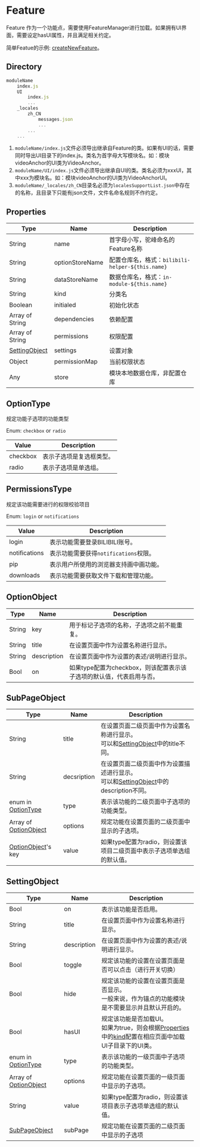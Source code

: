 # Feature

Feature 作为一个功能点，需要使用FeatureManager进行加载。如果拥有UI界面，需要设定hasUI属性，并且满足相关约定。

简单Featue的示例: [createNewFeature](./createNewFeature.md)。

## Directory

```javascript
moduleName
    index.js
    UI
        index.js
        ...
    _locales
        zh_CN
            messages.json
            ...
        ...
    ...
```

1. `moduleName/index.js`文件必须导出继承自Feature的类。如果有UI的话，需要同时导出UI目录下的index.js。类名为首字母大写模块名。如：模块videoAnchor的UI类为VideoAnchor。
2. `moduleName/UI/index.js`文件必须导出继承自UI的类。类名必须为xxxUI，其中xxx为模块名。如：模块videoAnchor的UI类为VideoAnchorUI。
3. `moduleName/_locales/zh_CN`目录名必须为`localesSupportList.json`中存在的名称，且目录下只能有json文件，文件名命名规则不作约定。

## Properties

| Type                            | Name            | Description                                      |
| ------------------------------- | --------------- | ------------------------------------------------ |
| String                          | name            | 首字母小写，驼峰命名的Feature名称                |
| String                          | optionStoreName | 配置仓库名，格式：`bilibili-helper-${this.name}` |
| String                          | dataStoreName   | 数据仓库名，格式：`in-module-${this.name}`       |
| String                          | kind            | 分类名                                           |
| Boolean                         | initialed       | 初始化状态                                       |
| Array of String                 | dependencies    | 依赖配置                                         |
| Array of String                 | permissions     | 权限配置                                         |
| [SettingObject](#SettingObject) | settings        | 设置对象                                         |
| Object                          | permissionMap   | 当前权限状态                                     |
| Any                             | store           | 模块本地数据仓库，非配置仓库                     |



## OptionType

规定功能子选项的功能类型

Enum: `checkbox` or `radio`

|Value|Description|
| -------- | ---------------------- |
| checkbox | 表示子选项是复选框类型。 |
| radio    | 表示子选项是单选组。   |



## PermissionsType

规定该功能需要进行的权限校验项目

Enum: `login` or `notifications`

| Value         | Description                           |
| ------------- | ------------------------------------- |
| login         | 表示功能需要登录BILIBILI账号。        |
| notifications | 表示功能需要获得`notifications`权限。 |
| pip | 表示用户所使用的浏览器支持画中画功能。 |
| downloads | 表示功能需要获取文件下载和管理功能。 |



## OptionObject

| Type   | Name        | Description                                                  |
| ------ | ----------- | ------------------------------------------------------------ |
| String | key         | 用于标记子选项的名称，子选项之前不能重复。                   |
| String | title       | 在设置页面中作为设置名称进行显示。                           |
| String | description | 在设置页面中作为设置的表述/说明进行显示。                    |
| Bool   | on          | 如果type配置为checkbox，则该配置表示该子选项的默认值，代表启用与否。 |

## SubPageObject

| Type                                   | Name        | Description                                                  |
| -------------------------------------- | ----------- | ------------------------------------------------------------ |
| String                                 | title       | 在设置页面二级页面中作为设置名称进行显示。<br />可以和[SettingObject](#SettingObject)中的title不同。 |
| String                                 | decsription | 在设置页面二级页面中作为设置描述进行显示。<br />可以和[SettingObject](#SettingObject)中的description不同。 |
| enum in [OptionType](#OptionType)      | type        | 表示该功能的二级页面中子选项的功能类型。                     |
| Array of [OptionObject](#OptionObject) | options     | 规定功能在设置页面的二级页面中显示的子选项。                 |
| [OptionObject](#OptionObject)'s key    | value       | 如果type配置为radio，则设置该项目二级页面中表示子选项单选组的默认值。 |



## SettingObject

| Type                                   | Name        | Description                                                  |
| -------------------------------------- | ----------- | ------------------------------------------------------------ |
| Bool                                   | on          | 表示该功能是否启用。                                         |
| String                                 | title       | 在设置页面中作为设置名称进行显示。                           |
| String                                 | description | 在设置页面中作为设置的表述/说明进行显示。                    |
| Bool                                   | toggle      | 规定该功能的设置在设置页面是否可以点击（进行开关切换）       |
| Bool                                   | hide        | 规定该功能的设置在设置页面是否显示。<br />一般来说，作为锚点的功能模块是不需要显示并且默认开启的。 |
| Bool                                   | hasUI       | 规定该功能是否加载UI。<br />如果为true，则会根据[Properties](#Properties)中的[kind](#kind)配置在相应页面中加载UI子目录下的UI类。 |
| enum in [OptionType](#OptionType)      | type        | 表示该功能的一级页面中子选项的功能类型。                     |
| Array of [OptionObject](#OptionObject) | options     | 规定功能在设置页面的一级页面中显示的子选项。                 |
| String                                 | value       | 如果type配置为radio，则设置该项目表示子选项单选组的默认值。  |
| [SubPageObject](#SubPageObject)        | subPage     | 规定功能在设置页面的二级页面中显示的子选项                   |
